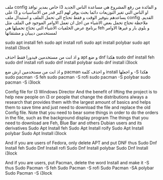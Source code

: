 ملف config خاص بمدير نوافذ i3
و الفائدة من رفع المشروع  هي مساعدة الناس الجديد على i3 او الناس التي تغير التوزيعات دائما بحث يوفر لهم اكبر قدر من الاساسيات و يساعدهم بتوفير الوقت و فقط تحتاج الى تحمل الملف و استبدال ملف config القديم.
ملاحظة تحتاج تحمل بعض الاشياء  من اجل ان تعمل الاوامر الموجود في الملف مثل برنامج عرض الخلفيات 
الاشياء التي تحتاج تحميلها هي  feh و بلوي بار و غيرها
الاوامر لمستخدمين ديبيان و مشتقاتها 

sudo apt install feh
sudo apt install rofi
sudo apt install polybar
sudo apt install i3lock

و اذ انت من مستخدمين فيدورا فقط احذف apt و ضع dnf
هكذا 
sudo dnf install feh
sudo dnf install rofi
sudo dnf install polybar
sudo dnf install i3lock

و اذ انت من مستخدمين ارش ضع pacman  و احذف كلمة install  و اجعلها -S
هكذا 
sudo pacman -S feh
sudo pacman -S rofi
sudo pacman -S polybar
sudo pacman -S  i3lock




Config file for I3 Windows Director
And the benefit of lifting the project is to help new people on i3 or people that change the distributions always a research that provides them with the largest amount of basics and helps them to save time and just need to download the file and replace the old Config file.
Note that you need to bear some things in order to do the orders in the file, such as the background display program
The things that you need to download are Feh, Blue Bar and others
Dubian users and its derivatives
Sudo Apt Install feh
Sudo Apt Install roify
Sudo Apt Install polybar
Sudo Apt Install i3lock

And if you are users of Fedora, only delete APT and put DNF
thus
Sudo Dnf Install feh
Sudo Dnf Install rofi
Sudo Dnf Install polybar
Sudo Dnf Install i3lock

And if you are users, put Pacman, delete the word Install and make it -S
thus
Sudo Pacman -S feh
Sudo Pacman -S rofi
Sudo Pacman -SA polybar
Sudo Pacman -S i3lock
